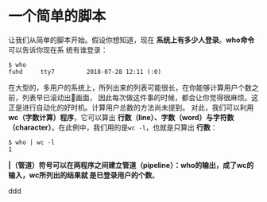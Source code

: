 一个简单的脚本
================================================================================
让我们从简单的脚本开始。假设你想知道，现在 **系统上有多少人登录**。**who命令** 可以告诉你现在系
统有谁登录：
```shell
$ who
fuhd     tty7         2018-07-28 12:11 (:0)
```
在大型的，多用户的系统上，所列出来的列表可能很长，在你能够计算用户个数之前，列表早已滚动出𧖉画面，
因此每次做这件事的时候，都会让你觉得很麻烦。这正是进行自动化的好时机。计算用户总数的方法尚未提到。
对此，我们可以利用 **wc（字数计算）程序**，它可以算出 **行数（line）、字数（word）与字符数
（character）**。在此例中，我们用的是`wc -l`，也就是只算出 **行数**：
```shell
$ who | wc -l
1
```
**|（管道）符号可以在两程序之间建立管道（pipeline）：who的输出，成了wc的输入，wc所列出的结果就
是已登录用户的个数**。








































ddd
